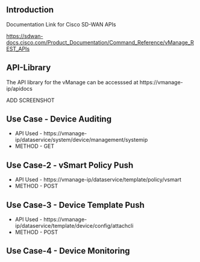 
## Introduction

Documentation Link for Cisco SD-WAN APIs

https://sdwan-docs.cisco.com/Product_Documentation/Command_Reference/vManage_REST_APIs

## API-Library

The API library for the vManage can be accesssed at ht<span>tps://vmanage-ip/apidocs
  
ADD SCREENSHOT

## Use Case -  Device Auditing

- API Used - ht<span>tps://vmanage-ip/dataservice/system/device/management/systemip
- METHOD - GET 


## Use Case-2 - vSmart Policy Push

- API Used  - ht<span>tps://vmanage-ip/dataservice/template/policy/vsmart
- METHOD - POST



## Use Case-3 - Device Template Push

- API Used - ht<span>tps://vmanage-ip/dataservice/template/device/config/attachcli
- METHOD - POST


## Use Case-4 - Device Monitoring






